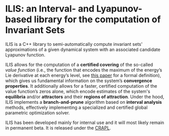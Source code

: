 # ILIS: an Interval- and Lyapunov-based library for the computation of Invariant Sets 

ILIS is a C++ library to semi-automatically compute invariant sets' approximations of a given dynamical system with an associated candidate Lyapunov function.

ILIS allows for the computation of a **certified covering** of the so-called *value function* (i.e., the function that encodes the maximum of the energy’s Lie derivative at each energy’s level, see [this paper](https://hal.science/hal-03957165) for a formal definition), which gives us fundamental information on the system’s **convergence properties**. It additionally allows for a faster, certified computation of the value function’s zeros alone, which encode estimates of the system's **equilibria** and/or **attractors** and their **regions of attraction**. Under the hood, ILIS implements a **branch-and-prune** algorithm based on **interval analysis** methods, effectively implementing a specialized and certified global parametric optimization solver.

ILIS has been developed mainly for internal use and it will most likely remain in permanent beta. It is released under the [CRAPL](https://matt.might.net/articles/crapl/).
